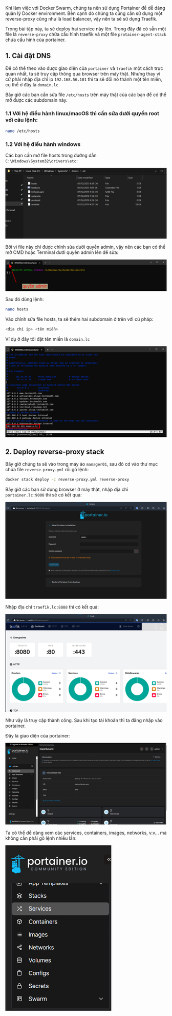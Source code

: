 Khi làm việc với Docker Swarm, chúng ta nên sử dụng Portainer để dễ dàng quản lý Docker environment. Bên cạnh đó chúng ta cũng cần sử dụng một reverse-proxy cũng như là load balancer, vậy nên ta sẽ sử dụng Traefik.

Trong bài tập này, ta sẽ deploy hai service này lên. Trong đây đã có sẵn một file là `reverse-proxy` chứa cấu hình traefik và một file `protainer-agent-stack` chứa cấu hình của portainer.

## 1. Cài đặt DNS

Để có thể theo vào được giao diện của `portainer` và `traefik` một cách trực quan nhất, ta sẽ truy cập thông qua browser trên máy thật. Nhưng thay vì cứ phải nhập địa chỉ ip `192.168.56.101` thì ta sẽ đổi nó thành một tên miền, cụ thể ở đây là `domain.lc`

Bây giờ các bạn cần sửa file `/etc/hosts` trên máy thật của các bạn để có thể mở được các subdomain này. 

### 1.1 Với hệ điều hành linux/macOS thì cần sửa dưới quyền root với câu lệnh:

```bash
nano /etc/hosts
```

### 1.2 Với hệ điều hành windows

Các bạn cần mở file hosts trong đường dẫn `C:\Windows\System32\drivers\etc`:

![Alt text](./images/hosts-windows.png)

Bởi vì file này chỉ được chỉnh sửa dưới quyền admin, vậy nên các bạn có thể mở CMD hoặc Terminal dưới quyền admin lên để sửa:

![Alt text](./images/terminal-admin.png)

Sau đó dùng lệnh:
```bash
nano hosts
```
Vào chỉnh sửa file hosts, ta sẽ thêm hai subdomain ở trên với cú pháp:

```bash
<địa chỉ ip> <tên miền>
```

Ví dụ ở đây tôi đặt tên miền là `domain.lc`

![Alt text](./images/edit-hosts.png)

## 2. Deploy reverse-proxy stack

Bây giờ chúng ta sẽ vào trong máy ảo `manager01`, sau đó cd vào thư mục chứa file `reverse-proxy.yml` rồi gõ lệnh:

```bash
docker stack deploy -c reverse-proxy.yml reverse-proxy
```

Bây giờ các bạn sử dụng browser ở máy thật, nhập địa chỉ `portainer.lc:9000` thì sẽ có kết quả:

![Alt text](./images/portainer.png)

Nhập địa chỉ `traefik.lc:8888` thì có kết quả:

![Alt text](./images/traefik.png)

Như vậy là truy cập thành công.
Sau khi tạo tài khoản thì ta đăng nhập vào portainer. 

Đây là giao diện của portainer:

![Alt text](./images/portainer-dashboard.png)

Ta có thể dễ dàng xem các services, containers, images, networks, v.v... mà không cần phải gõ lệnh nhiều lần:

![Alt text](./images/portainer-menu.png)
